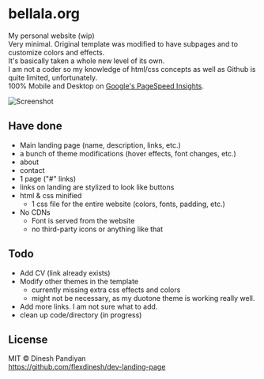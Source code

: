 # bellala.org
My personal website (wip)  
Very minimal. Original template was modified to have subpages and to customize colors and effects.  
It's basically taken a whole new level of its own.  
I am not a coder so my knowledge of html/css concepts as well as Github is quite limited, unfortunately.  
100% Mobile and Desktop on [Google's PageSpeed Insights](https://developers.google.com/speed/pagespeed/insights/?url=http%3A%2F%2Fbellala.org).

![Screenshot](https://i.ibb.co/DpLt9cr/asdfjasdfasdfasfdsfaiol-hagkla.png)

## Have done 
- Main landing page (name, description, links, etc.)
- a bunch of theme modifications (hover effects, font changes, etc.)
- about
- contact
- 1 page ("#" links)
- links on landing are stylized to look like buttons
- html & css minified
  - 1 css file for the entire website (colors, fonts, padding, etc.)
- No CDNs
  - Font is served from the website
  - no third-party icons or anything like that

## Todo
- Add CV (link already exists)
- Modify other themes in the template
  - currently missing extra css effects and colors
  - might not be necessary, as my duotone theme is working really well.
- Add more links. I am not sure what to add.
- clean up code/directory (in progress)

## License

MIT © Dinesh Pandiyan  
https://github.com/flexdinesh/dev-landing-page
